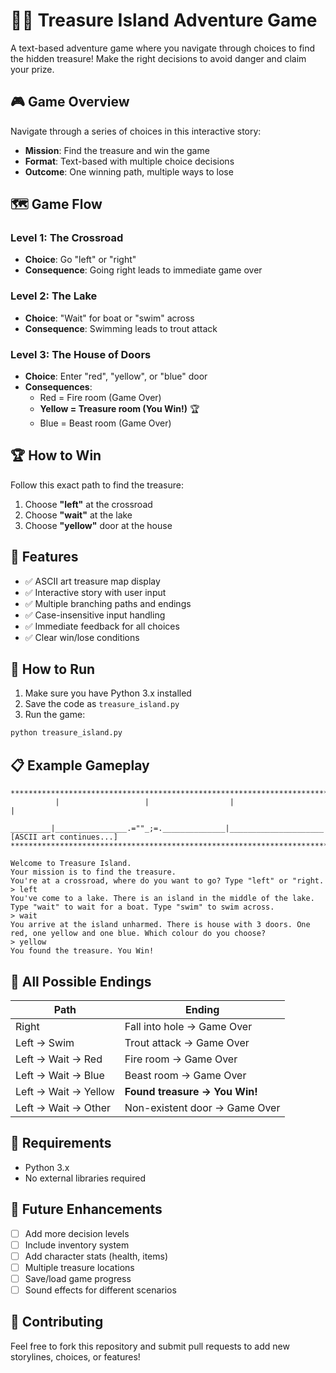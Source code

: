 # 🏴‍☠️ Treasure Island Adventure Game

A text-based adventure game where you navigate through choices to find the hidden treasure! Make the right decisions to avoid danger and claim your prize.

## 🎮 Game Overview

Navigate through a series of choices in this interactive story:
- **Mission**: Find the treasure and win the game
- **Format**: Text-based with multiple choice decisions  
- **Outcome**: One winning path, multiple ways to lose

## 🗺️ Game Flow

### Level 1: The Crossroad
- **Choice**: Go "left" or "right"
- **Consequence**: Going right leads to immediate game over

### Level 2: The Lake  
- **Choice**: "Wait" for boat or "swim" across
- **Consequence**: Swimming leads to trout attack

### Level 3: The House of Doors
- **Choice**: Enter "red", "yellow", or "blue" door
- **Consequences**: 
  - Red = Fire room (Game Over)
  - **Yellow = Treasure room (You Win!)** 🏆
  - Blue = Beast room (Game Over)

## 🏆 How to Win

Follow this exact path to find the treasure:
1. Choose **"left"** at the crossroad
2. Choose **"wait"** at the lake  
3. Choose **"yellow"** door at the house

## 🎯 Features

- ✅ ASCII art treasure map display
- ✅ Interactive story with user input
- ✅ Multiple branching paths and endings
- ✅ Case-insensitive input handling
- ✅ Immediate feedback for all choices
- ✅ Clear win/lose conditions

## 🚀 How to Run

1. Make sure you have Python 3.x installed
2. Save the code as `treasure_island.py`
3. Run the game:
```bash
python treasure_island.py
```

## 📋 Example Gameplay

```
*******************************************************************************
          |                   |                  |                     |
 _________|________________.=""_;=.______________|_____________________|_______
[ASCII art continues...]
*******************************************************************************

Welcome to Treasure Island.
Your mission is to find the treasure.
You're at a crossroad, where do you want to go? Type "left" or "right.
> left
You've come to a lake. There is an island in the middle of the lake. Type "wait" to wait for a boat. Type "swim" to swim across.
> wait  
You arrive at the island unharmed. There is house with 3 doors. One red, one yellow and one blue. Which colour do you choose?
> yellow
You found the treasure. You Win!
```

## 🎲 All Possible Endings

| Path | Ending |
|------|--------|
| Right | Fall into hole → Game Over |
| Left → Swim | Trout attack → Game Over |
| Left → Wait → Red | Fire room → Game Over |
| Left → Wait → Blue | Beast room → Game Over |
| Left → Wait → Yellow | **Found treasure → You Win!** |
| Left → Wait → Other | Non-existent door → Game Over |

## 🔧 Requirements

- Python 3.x
- No external libraries required

## 🎨 Future Enhancements

- [ ] Add more decision levels
- [ ] Include inventory system
- [ ] Add character stats (health, items)
- [ ] Multiple treasure locations
- [ ] Save/load game progress
- [ ] Sound effects for different scenarios

## 🤝 Contributing

Feel free to fork this repository and submit pull requests to add new storylines, choices, or features!